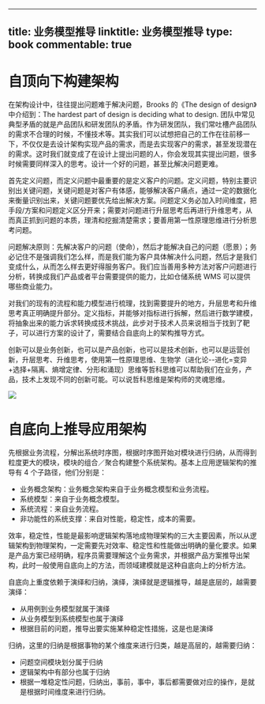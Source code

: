 
---
title: 业务模型推导
linktitle: 业务模型推导
type: book
commentable: true
---

# 自顶向下构建架构

在架构设计中，往往提出问题难于解决问题，Brooks 的《The design of design》中介绍到：The hardest part of design is deciding what to design. 团队中常见典型矛盾的就是产品团队和研发团队的矛盾。作为研发团队，我们常吐槽产品团队的需求不合理的时候，不懂技术等。其实我们可以试想把自己的工作在往前移一下，不仅仅是去设计架构实现产品的需求，而是去实现客户的需求，甚至发现潜在的需求。这时我们就变成了在设计上提出问题的人，你会发现其实提出问题，很多时候需要同样深入的思考。设计一个好的问题，甚至比解决问题更难。

首先定义问题，而定义问题中最重要的是定义客户的问题。定义问题，特别主要识别出关键问题，关键问题是对客户有体感，能够解决客户痛点，通过一定的数据化来衡量识别出来，关键问题要优先给出解决方案。问题定义务必加入时间维度，把手段/方案和问题定义区分开来；需要对问题进行升层思考后再进行升维思考，从而真正抓到问题的本质，理清和挖掘清楚需求；要善用第一性原理思维进行分析思考问题。

问题解决原则：先解决客户的问题（使命），然后才能解决自己的问题（愿景）；务必记住不是强调我们怎么样，而是我们能为客户具体解决什么问题，然后才是我们变成什么，从而怎么样去更好得服务客户。我们应当善用多种方法对客户问题进行分析，转换成我们产品或者平台需要提供的能力，比如仓储系统 WMS 可以提供哪些商业能力。

对我们的现有的流程和能力模型进行梳理，找到需要提升的地方，升层思考和升维思考真正明确提升部分。定义指标，并能够对指标进行拆解，然后进行数学建模，将抽象出来的能力诉求转换成技术挑战，此步对于技术人员来说相当于找到了靶子，可以进行方案的设计了，需要结合自底向上的架构推导方式。

创新可以是业务创新，也可以是产品创新，也可以是技术创新，也可以是运营创新，升层思考、升维思考，使用第一性原理思维、生物学（进化论--进化=变异+选择+隔离、熵增定律、分形和涌现）思维等哲科思维可以帮助我们在业务，产品，技术上发现不同的创新可能。可以说哲科思维是架构师的灵魂思维。

![](https://i.postimg.cc/Y9wDL8sq/image.png)

# 自底向上推导应用架构

先根据业务流程，分解出系统时序图，根据时序图开始对模块进行归纳，从而得到粒度更大的模块，模块的组合／聚合构建整个系统架构。基本上应用逻辑架构的推导有 4 个子路径，他们分别是：

- 业务概念架构：业务概念架构来自于业务概念模型和业务流程。
- 系统模型：来自于业务概念模型。
- 系统流程：来自业务流程。
- 非功能性的系统支撑：来自对性能，稳定性，成本的需要。

效率，稳定性，性能是最影响逻辑架构落地成物理架构的三大主要因素，所以从逻辑架构到物理架构，一定需要先对效率、稳定性和性能做出明确的量化要求。如果是产品方案已经明确，程序员需要理解这个业务需求，并根据产品方案推导出架构，此时一般使用自底向上的方法，而领域建模就是这种自底向上的分析方法。

自底向上重度依赖于演绎和归纳，演绎，演绎就是逻辑推导，越是底层的，越需要演绎：

- 从用例到业务模型就属于演绎
- 从业务模型到系统模型也属于演绎
- 根据目前的问题，推导出要实施某种稳定性措施，这是也是演绎

归纳，这里的归纳是根据事物的某个维度来进行归类，越是高层的，越需要归纳：

- 问题空间模块划分属于归纳
- 逻辑架构中有部分也属于归纳
- 根据一堆稳定性问题，归纳出，事前，事中，事后都需要做对应的操作，是就是根据时间维度来进行归纳。

    